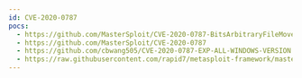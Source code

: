 ```yaml
---
id: CVE-2020-0787
pocs:
  - https://github.com/MasterSploit/CVE-2020-0787-BitsArbitraryFileMove-master
  - https://github.com/MasterSploit/CVE-2020-0787
  - https://github.com/cbwang505/CVE-2020-0787-EXP-ALL-WINDOWS-VERSION
  - https://raw.githubusercontent.com/rapid7/metasploit-framework/master/modules/exploits/windows/local/cve_2020_0787_bits_arbitrary_file_move.rb
---
```

